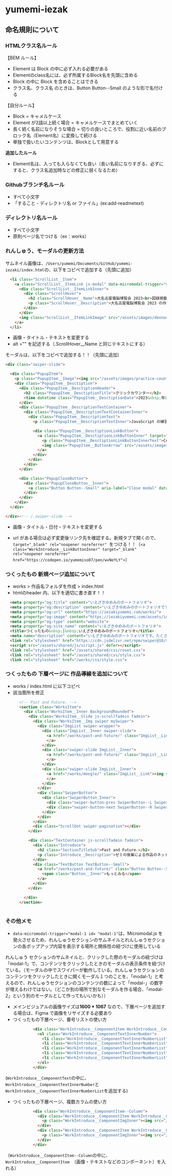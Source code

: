# yumemi-iezak
## 命名規則について


### HTMLクラス名ルール

【BEM ルール】
- Element は Block の中に必ず入れる必要がある
- Elementのclass名には、必ず所属するBlock名を先頭に含める
- Block の中に Block を含めることはできる
- クラス名、クラス名 のときは、Button Button--Small のような形で名付ける

【自分ルール】
- Block = キャメルケース
- Element が2語以上続く場合 = キャメルケースでまとめていく
- 長く続く名前になりそうな場合 = 切りの良いところで、役割に近い名前のブロック名（Element名）に変換して続ける
- 単独で扱いたいコンテンツは、Blockとして用意する

**追加したルール**
- Element名は、入っても入らなくても良い（長い名前になりすぎる、必ずにすると、クラス名追加時などの修正に弱くなるため）


### Githubブランチ名ルール

- すべて小文字
- 「すること - ディレクトリ名 or ファイル」(ex:add-readmetext)


### ディレクトリ名ルール
- すべて小文字
- 原則ページ名でつける（ex：works）

### れんしゅう、モーダルの更新方法
サムネイル画像は、``/Users/yumemi/Documents/GitHub/yumemi-iezaki/index.html``の、以下をコピペで追加する（先頭に追加）

```html
  <li class="ScrollList__Item">
    <a class="ScrollList__ItemLink js-modal" data-micromodal-trigger="modal-1">
      <div class="ScrollList__ItemLinkInner">
        <div class="ScrollHover">
          <h2 class="ScrollHover__Name">大名古屋電脳博覧会 2023<br>図録掲載</h2>
          <p class="ScrollHover__Description">大名古屋電脳博覧会 2023 の作品図録に Moogle が掲載されました！</p>
        </div>
      </div>
      <img class="ScrollList__ItemLinkImage" src="/assets/images/dennouhaku-topmv.jpg" alt="大名古屋電脳博覧会 2023">
    </a>
  </li>
```
- 画像・タイトル・テキストを変更する
- alt ="" を記述する（.ScrollHover__Name と同じテキストにする）

モーダルは、以下をコピペで追加する！！（先頭に追加）

```html
<div class="swiper-slide">

  <div class="PopupItem">
    <p class="PopupItem__Image"><img src="/assets/images/practice-counter.png" alt="クリックカウンター" class="PopupItem__ImageInner"></p>
    <div class="PopupItem__Desctiption">
      <div class="PopupItem__DesctiptionHeader">
        <h2 class="PopupItem__DesctiptionTitle">クリックカウンター</h2>
        <time datetime class="PopupItem__DesctiptionDate">2023&nbsp;年&nbsp;11&nbsp;月&nbsp;</time>
      </div>
      <div class="PopupItem__DescriptionTextContainer">
        <div class="PopupItem__DescriptionTextContainerInner">
          <div class="PopupItem__DescriptionText">
            <p class="PopupItem__DescriptionTextInner">JavaScript の練習として、クリックすると値が増減するカウンターをつくりました！</p>

            <div class="PopupItem__DesctiptionLinkButton">
              <a class="PopupItem__DesctiptionLinkButtonInner" target="_blank" rel="noopener noreferrer" href="https://codepen.io/yumemiso07/pen/wvNeYLY">
                <p class="PopupItem__DesctiptionLinkButtonInnerText">CodePen&nbsp;でみる</p>
                <img class="PopupItem__ButtonArrow" src="/assets/images/link-arrow.svg" alt="ジャンプリンク用アイコン">
              </a>
            </div>
          </div>
        </div>
      </div>

      <div class="PopupCloseButton">
        <div class="PopupCloseButton__Inner">
          <a class="Button Button--Small" aria-label="Close modal" data-micromodal-close><span class="Button__Inner">とじる</span></a>
        </div>
      </div>
    </div>
  </div>

</div><!-- /.swiper-slide -->
```


- 画像・タイトル・日付・テキストを変更する



-  url  がある場合は必ず変更後リンク先を確認する。新規タブで開くので、
  ``target="_blank" rel="noopener noreferrer" ``をつける！！（`<a class="WorkIntroduce__LinkButtonInner" target="_blank" rel="noopener noreferrer" href="https://codepen.io/yumemiso07/pen/wvNeYLY">`）


### つくったもの 新規ページ追加について
- works > 作品名フォルダを作成 > index.html
- htmlのheader 内、以下を適切に書き直す！！


```html
  <meta property="og:title" content="いえざきゆめみのポートフォリオ">
  <meta property="og:description" content="いえざきゆめみのポートフォリオです。たくさんいろんなものを作って、このポートフォリオを豊かにしていきます。">
  <meta property="og:url" content="https://iezakiyumemi.com/works/">
  <meta property="og:image" content="https://iezakiyumemi.com/assets/images/ogp.png">
  <meta property="og:type" content="website">
  <meta property="og:site_name" content="いえざきゆめみのポートフォリオ">
  <title>つくったもの&nbsp;|&nbsp;いえざきゆめみのポートフォリオ</title>
  <meta name="description" content="いえざきゆめみのポートフォリオです。たくさんいろんなものを作って、このポートフォリオを豊かにしていきます。">
  <link rel="stylesheet" href="https://cdn.jsdelivr.net/npm/swiper@10/swiper-bundle.min.css">
  <script src="/assets/shared/js/script.js" defer></script>
  <link rel="stylesheet" href="/assets/shared/css/reset.css">
  <link rel="stylesheet" href="/assets/shared/css/style.css">
  <link rel="stylesheet" href="/works/css/style.css">
```

### つくったもの 下層ページに 作品導線を追加について
- works / index.html に以下コピペ
- 該当箇所を修正

```html
      <!-- Past and Future. -->
      <section class="WorksItem">
        <div class="WorksItem__Inner BackgroundRounded">
          <div class="WorksItem__Slide js-scrollfadein fadein">
            <div class="WorksItem__Img swiper mySwiper">
              <div class="ImgList swiper-wrapper">
                <div class="ImgList__Inner swiper-slide">
                  <a href="/works/past-and-future/" class="ImgList__Link"><img src="/assets/images/past-and-future-mv.jpg" class="ImgList__LinkImage" alt="Past and Future.">
                  </a>
                </div>
                <div class="swiper-slide ImgList__Inner">
                  <a href="/works/past-and-future/" class="ImgList__Link"><img src="/assets/images/past-and-future-clock.jpg" class="ImgList__LinkImage" alt="Past and Future.">
                  </a>
                </div>
                <div class="swiper-slide ImgList__Inner">
                  <a href="/works/moogle/" class="ImgList__Link"><img src="/assets/images/past-and-future-sensor2.jpg" class="ImgList__LinkImage" alt="Past and Future.">
                  </a>
                </div>
              </div>
              <div class="SwiperButton">
                <div class="SwiperButton_Inner">
                  <div class="swiper-button-prev SwiperButton--L SwiperButtonArrow"></div>
                  <div class="swiper-button-next SwiperButton--R SwiperButtonArrow"></div>
                </div>
              </div>
            </div>
            <div class="ScrollDot swiper-pagination"></div>
          </div>

          <div class="TextContainer js-scrollfadein fadein">
            <div class="Introduce">
              <h2 class="SectionTitleSub">Past and Future.</h2>
              <p class="Introduce__Description">ゼミの後輩による作品のネットワーク制御を担当しました。<span class="TextBr">体験者の心拍数を時計の秒針の動きに反映して動作します。</p>
            </div>
            <div class="TextButton TextButton--Small">
              <a href="/works/past-and-future/" class="Button Button--Small">
                <span class="Button__Inner">もっとみる</span>
              </a>
            </div>
          </div>

        </div>
      </section>
  
```


### その他メモ
- ``data-micromodal-trigger="modal-1 id= "modal-1"``は、Micromodal.js を発火させるため、れんしゅうセクションのサムネイルとれんしゅうセクションの各ポップアップ内容を表示する場所と関係性の紐づけに使用している

れんしゅう セクションのサムネイルと、クリックした際のモーダルの紐づけは「modal-1」で、コンテンツをクリックしたときのモーダルの表示条件を紐づけている。（モーダルの中でスワイパーが動作している。れんしゅうセクションのコンテンツをクリックしたときに開くモーダル１つのことを、「modal-1」と考えるので、れんしゅうセクションのコンテンツの数によって「modal-」の数字が増えるわけではない。（どこか別の場所で別なモーダルを作る場合、「modal-2」という別のモーダルとして作ってもいいかも））

- メインビジュアルの画像サイズは**1600 * 1067** なので、下層ページを追加する場合は、Figma で画像をリサイズする必要あり
- つくったもの下層ページ、番号リストの使い方


```html
            <div class="WorkIntroduce__ComponentItem WorkIntroduce__ComponentText">
              <ol class="WorkIntroduce__ComponentTextInnerNumber">
                <li class="WorkIntroduce__ComponentTextInnerNumberList">パルスセンサーに人差し指を置く</li>
                <li class="WorkIntroduce__ComponentTextInnerNumberList">心拍の感知に合わせすべての時計が秒針を刻みながら、6 秒かけて心拍の平均を測定</li>
                <li class="WorkIntroduce__ComponentTextInnerNumberList">測定した平均心拍数に合わせ、すべての時計が同じ速さで秒針を刻み、その間頭上に吊り下がっている電球も秒針の動きに合わせて明滅する</li>
                <li class="WorkIntroduce__ComponentTextInnerNumberList">秒針を刻み終えると、電球が強く発光</li>
                <li class="WorkIntroduce__ComponentTextInnerNumberList">電球が光り終えると、測定前と同じようにすべての時計がバラバラの速さで秒針を刻みはじめる</li>
              </ol>
            </div>
```
(``WorkIntroduce__ComponentText``の中に、``WorkIntroduce__ComponentTextInnerNumber``と``WorkIntroduce__ComponentTextInnerNumberList``を追加する)

- つくったもの下層ページ、複数カラムの使い方
  
```html
            <div class="WorkIntroduce__ComponentItem--Column">
              <div class="WorkIntroduce__ComponentItem WorkIntroduce__ComponentImg">
                <p class="WorkIntroduce__ComponentImgInner"><img src="/assets/images/okazaki-mv-1.jpg" alt="スイッチ あそび展フライヤー表" class="WorkIntroduce__ComponentImgInnerImage"></p>
              </div>
              <div class="WorkIntroduce__ComponentItem WorkIntroduce__ComponentImg">
                <p class="WorkIntroduce__ComponentImgInner"><img src="/assets/images/okazaki-mv-2.jpg" alt="スイッチ あそび展フライヤー裏" class="WorkIntroduce__ComponentImgInnerImage"></p>
              </div>
            </div>
```
（``WorkIntroduce__ComponentItem--Column``の中に、``WorkIntroduce__ComponentItem ``（画像・テキストなどのコンポーネント）を入れる）